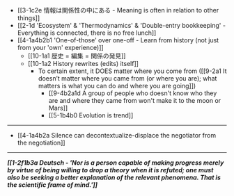 - [[3-1c2e 情報は関係性の中にある - Meaning is often in relation to other things]]
- [[2-1d 'Ecosystem' & 'Thermodynamics' & 'Double-entry bookkeeping' - Everything is connected, there is no free lunch]]
- [[4-1a4b2b1 'One-of-those' over one-off - Learn from history (not just from your 'own' experience)]]
  - [[10-1a1 歴史 = 編集 = 関係の発見]]
  - [[10-1a2 History rewrites (edits) itself]]
    - To certain extent, it DOES matter where you come from ([[9-2a1 It doesn’t matter where you came from (or where you are); what matters is what you can do and where you are going]])
      - [[9-4b2a1d A group of people who doesn't know who they are and where they came from won't make it to the moon or Mars]]
      - [[5-1b4b0 Evolution is trend]]
---
- [[4-1a4b2a Silence can decontextualize-displace the negotiator from the negotiation]]
---
***[[1-2f1b3a Deutsch - 'Nor is a person capable of making progress merely by virtue of being willing to drop a theory when it is refuted; one must also be seeking a better explanation of the relevant phenomena. That is the scientific frame of mind.']]***